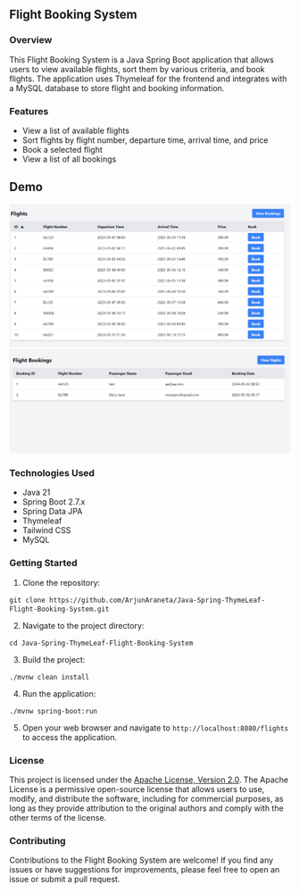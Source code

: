 ## Flight Booking System

### Overview
This Flight Booking System is a Java Spring Boot application that allows users to view available flights, sort them by various criteria, and book flights. The application uses Thymeleaf for the frontend and integrates with a MySQL database to store flight and booking information.

### Features
- View a list of available flights
- Sort flights by flight number, departure time, arrival time, and price
- Book a selected flight
- View a list of all bookings

## Demo
![](/images/flight1.PNG)
![](/images/flight2.PNG)

### Technologies Used
- Java 21
- Spring Boot 2.7.x
- Spring Data JPA
- Thymeleaf
- Tailwind CSS
- MySQL

### Getting Started
1. Clone the repository:
```
git clone https://github.com/ArjunAraneta/Java-Spring-ThymeLeaf-Flight-Booking-System.git
```
2. Navigate to the project directory:
```
cd Java-Spring-ThymeLeaf-Flight-Booking-System
```
3. Build the project:
```
./mvnw clean install
```
4. Run the application:
```
./mvnw spring-boot:run
```
5. Open your web browser and navigate to `http://localhost:8080/flights` to access the application.

### License
This project is licensed under the [Apache License, Version 2.0](LICENSE). The Apache License is a permissive open-source license that allows users to use, modify, and distribute the software, including for commercial purposes, as long as they provide attribution to the original authors and comply with the other terms of the license.

### Contributing
Contributions to the Flight Booking System are welcome! If you find any issues or have suggestions for improvements, please feel free to open an issue or submit a pull request.
